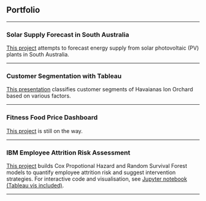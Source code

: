 ## Portfolio

---

### Solar Supply Forecast in South Australia

[This project](https://nbviewer.org/github/ShuuheiAlb/solar-supply-forecast/blob/main/nb.ipynb) attempts to forecast energy supply from solar photovoltaic (PV) plants in South Australia.

---

### Customer Segmentation with Tableau

[This presentation](https://public.tableau.com/app/profile/edwin.s8490/viz/CustomerSegmentsofHavaianasIONOrchard/Report) classifies customer segments of Havaianas Ion Orchard  based on various factors.

---

### Fitness Food Price Dashboard

[This project](https://github.com/ShuuheiAlb/fitness-food-price-dashboard/tree/main) is still on the way.

---

### IBM Employee Attrition Risk Assessment

[This project](/projects/employee-attrition/report.pdf) builds Cox Propotional Hazard and Random Survival Forest models to quantify employee attrition risk and suggest intervention strategies. For interactive code and visualisation, see [Jupyter notebook (Tableau vis included)](https://nbviewer.org/github/ShuuheiAlb/shuuheialb.github.io/blob/main/projects/employee-attrition/nb.ipynb).

---